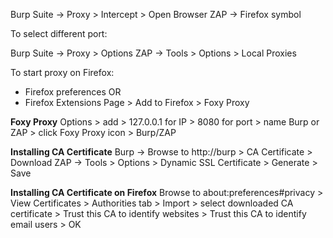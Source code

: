 
Burp Suite -> Proxy > Intercept > Open Browser
ZAP -> Firefox symbol

To select different port:

Burp Suite -> Proxy > Options
ZAP -> Tools > Options > Local Proxies


To start proxy on Firefox:
- Firefox preferences OR
- Firefox Extensions Page > Add to Firefox > Foxy Proxy


**Foxy Proxy**
Options > add > 127.0.0.1 for IP > 8080 for port > name Burp or ZAP > click Foxy Proxy icon > Burp/ZAP


**Installing CA Certificate**
Burp -> Browse to http://burp > CA Certificate > Download
ZAP -> Tools > Options > Dynamic SSL Certificate > Generate > Save

**Installing CA Certificate on Firefox**
Browse to about:preferences#privacy > View Certificates > Authorities tab > Import > select downloaded CA certificate > Trust this CA to identify websites > Trust this CA to identify email users > OK


